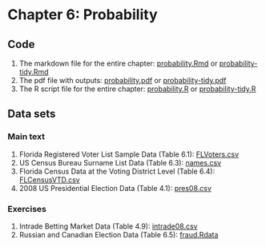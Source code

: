 # Chapter 6: Probability

## Code
1. The markdown file for the entire chapter: [probability.Rmd](probability.Rmd) or [probability-tidy.Rmd](probability-tidy.Rmd)
2. The pdf file with outputs: [probability.pdf](probability.pdf) or [probability-tidy.pdf](probability-tidy.pdf)
3. The R script file for the entire chapter: [probability.R](probability.R) or [probability-tidy.R](probability-tidy.R)

## Data sets
### Main text
1. Florida Registered Voter List Sample Data (Table 6.1): [FLVoters.csv](FLVoters.csv)
2. US Census Bureau Surname List Data (Table 6.3): [names.csv](names.csv)
3. Florida Census Data at the Voting District Level (Table 6.4): [FLCensusVTD.csv](FLCensusVTD.csv)
4. 2008 US Presidential Election Data (Table 4.1): [pres08.csv](pres08.csv)

### Exercises
1. Intrade Betting Market Data (Table 4.9): [intrade08.csv](intrade08.csv)
2. Russian and Canadian Election Data (Table 6.5): [fraud.Rdata](fraud.Rdata)

